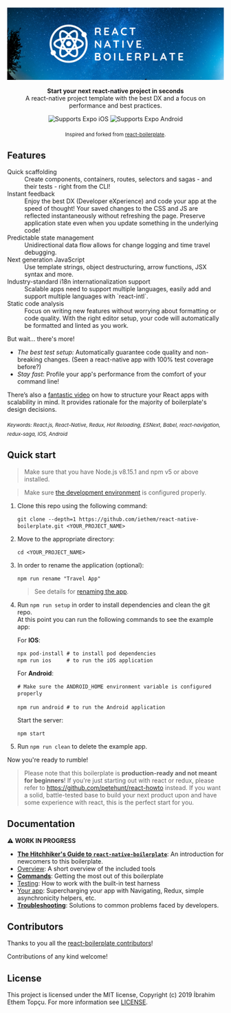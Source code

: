 ![alt text](./banner.png "banner")

<!-- [![react-native-boilerplate](/.gh-assets/header.png)](https://github.com/iethem/react-native-boilerplate) -->
<div align="center"><strong>Start your next react-native project in seconds</strong></div>

<div align="center">A react-native project template with the best DX and a focus on performance and best practices. </div>
<p align="center">
  <p align="center">
    <!-- iOS -->
    <img alt="Supports Expo iOS" longdesc="Supports iOS" src="https://img.shields.io/badge/iOS-000.svg?style=flat-square&logo=APPLE&labelColor=999999&logoColor=fff" />
    <!-- Android -->
    <img alt="Supports Expo Android" longdesc="Supports Android" src="https://img.shields.io/badge/Android-000.svg?style=flat-square&logo=ANDROID&labelColor=A4C639&logoColor=fff" />
  </p>
</p>

<div align="center">
  <sub>Inspired and forked from <a href="https://github.com/react-boilerplate/react-boilerplate">react-boilerplate</a>.</sub>
</div>

## Features

<dl>
  <dt>Quick scaffolding</dt>
  <dd>Create components, containers, routes, selectors and sagas - and their tests - right from the CLI!</dd>

  <dt>Instant feedback</dt>
  <dd>Enjoy the best DX (Developer eXperience) and code your app at the speed of thought! Your saved changes to the CSS and JS are reflected instantaneously without refreshing the page. Preserve application state even when you update something in the underlying code!</dd>

  <dt>Predictable state management</dt>
  <dd>Unidirectional data flow allows for change logging and time travel debugging.</dd>

  <dt>Next generation JavaScript</dt>
  <dd>Use template strings, object destructuring, arrow functions, JSX syntax and more.</dd>

  <dt>Industry-standard i18n internationalization support</dt>
  <dd>Scalable apps need to support multiple languages, easily add and support multiple languages with `react-intl`.</dd>

  <dt>Static code analysis</dt>
  <dd>Focus on writing new features without worrying about formatting or code quality. With the right editor setup, your code will automatically be formatted and linted as you work.</dd>
</dl>

But wait... there's more!

- _The best test setup:_ Automatically guarantee code quality and non-breaking
  changes. (Seen a react-native app with 100% test coverage before?)
- _Stay fast_: Profile your app's performance from the comfort of your command
  line!

There’s also a <a href="https://vimeo.com/168648012">fantastic video</a> on how to structure your React apps with scalability in mind. It provides rationale for the majority of boilerplate's design decisions.

<sub><i>Keywords: React.js, React-Native, Redux, Hot Reloading, ESNext, Babel, react-navigation, redux-saga, IOS, Android</i></sub>

## Quick start

> Make sure that you have Node.js v8.15.1 and npm v5 or above installed.

> Make sure [the development environment](https://reactnative.dev/docs/environment-setup) is configured properly. 

1.  Clone this repo using the following command:
    ```command
    git clone --depth=1 https://github.com/iethem/react-native-boilerplate.git <YOUR_PROJECT_NAME>
    ```
1.  Move to the appropriate directory: 
    ```command
    cd <YOUR_PROJECT_NAME>
    ```
1. In order to rename the application (optional):
    ```command
    npm run rename "Travel App"
    ```
    > See details for [renaming the app](docs/general/commands.md#renaming-the-app).
1.  Run `npm run setup` in order to install dependencies and clean the git repo.<br />
At this point you can run the following commands to see the example app:
    
    For <b>IOS</b>:
    ```command
    npx pod-install # to install pod dependencies
    npm run ios     # to run the iOS application
    ```   
    For <b>Android</b>:
    ```command
    # Make sure the ANDROID_HOME environment variable is configured properly
    
    npm run android # to run the Android application
    ```
    Start the server:
    ```command
    npm start
    ```
1.  Run `npm run clean` to delete the example app.

Now you're ready to rumble!

> Please note that this boilerplate is **production-ready and not meant for beginners**! If you're just starting out with react or redux, please refer to https://github.com/petehunt/react-howto instead. If you want a solid, battle-tested base to build your next product upon and have some experience with react, this is the perfect start for you.

## Documentation
:warning: **WORK IN PROGRESS**

- [**The Hitchhiker's Guide to `react-native-boilerplate`**](docs/general/introduction.md): An introduction for newcomers to this boilerplate.
- [Overview](docs/general): A short overview of the included tools
- [**Commands**](docs/general/commands.md): Getting the most out of this boilerplate
- [Testing](docs/testing): How to work with the built-in test harness
- [Your app](docs/js): Supercharging your app with Navigating, Redux, simple
  asynchronicity helpers, etc.
- [**Troubleshooting**](docs/general/gotchas.md): Solutions to common problems faced by developers.

## Contributors

Thanks to you all the [react-boilerplate contributors](https://github.com/react-boilerplate/react-boilerplate#contributors)! 

Contributions of any kind welcome!

## License

This project is licensed under the MIT license, Copyright (c) 2019 İbrahim Ethem Topçu. For more information see [LICENSE](LICENSE).
